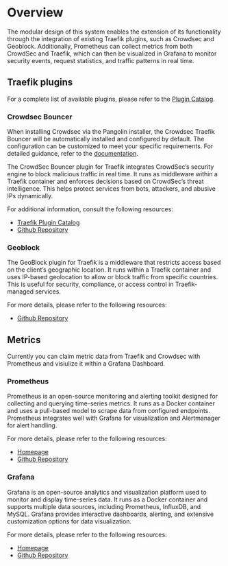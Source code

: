 # Overview

The modular design of this system enables the extension of its functionality through the integration of existing Traefik plugins, such as Crowdsec and Geoblock.
Additionally, Prometheus can collect metrics from both CrowdSec and Traefik, which can then be visualized in Grafana to monitor security events, request statistics, and traffic patterns in real time.

## Traefik plugins

For a complete list of available plugins, please refer to the [Plugin Catalog](https://plugins.traefik.io/plugins).

### Crowdsec Bouncer

When installing Crowdsec via the Pangolin installer, the Crowdsec Traefik Bouncer will be automatically installed and configured by default. The configuration can be customized to meet your specific requirements. For detailed guidance, refer to the [documentation](https://docs.fossorial.io/Modules/crowdsec).

The CrowdSec Bouncer plugin for Traefik integrates CrowdSec’s security engine to block malicious traffic in real time. It runs as middleware within a Traefik container and enforces decisions based on CrowdSec’s threat intelligence. This helps protect services from bots, attackers, and abusive IPs dynamically.

For additional information, consult the following resources:

- [Traefik Plugin Catalog](https://plugins.traefik.io/plugins/6335346ca4caa9ddeffda116/crowdsec-bouncer-traefik-plugin)
- [Github Repository](https://github.com/maxlerebourg/crowdsec-bouncer-traefik-plugin)

### Geoblock

The GeoBlock plugin for Traefik is a middleware that restricts access based on the client’s geographic location. It runs within a Traefik container and uses IP-based geolocation to allow or block traffic from specific countries. This is useful for security, compliance, or access control in Traefik-managed services.

For more details, please refer to the following resources:

- [Github Repository](https://github.com/PascalMinder/geoblock)

## Metrics

Currently you can claim metric data from Traefik and Crowdsec with Prometheus and visiulize it within a Grafana Dashboard.

### Prometheus

Prometheus is an open-source monitoring and alerting toolkit designed for collecting and querying time-series metrics. It runs as a Docker container and uses a pull-based model to scrape data from configured endpoints. Prometheus integrates well with Grafana for visualization and Alertmanager for alert handling.

For more details, please refer to the following resources:

- [Homepage](https://prometheus.io/)
- [Github Repository](https://github.com/prometheus/prometheus)

### Grafana

Grafana is an open-source analytics and visualization platform used to monitor and display time-series data. It runs as a Docker container and supports multiple data sources, including Prometheus, InfluxDB, and MySQL. Grafana provides interactive dashboards, alerting, and extensive customization options for data visualization.

For more details, please refer to the following resources:

- [Homepage](https://grafana.com/)
- [Github Repository](https://github.com/grafana/grafana)
